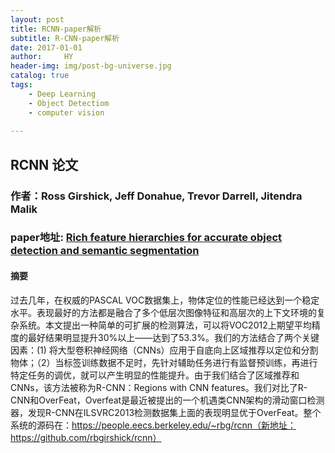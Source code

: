 ```yaml
---
layout: post
title: RCNN-paper解析
subtitle: R-CNN-paper解析
date: 2017-01-01 
author:     HY
header-img: img/post-bg-universe.jpg
catalog: true
tags:
    - Deep Learning
    - Object Detectiom
    - computer vision
    
---     
```


## RCNN 论文

### 作者：Ross Girshick, Jeff Donahue, Trevor Darrell, Jitendra Malik

### paper地址: [Rich feature hierarchies for accurate object detection and semantic segmentation](https://www.cv-foundation.org/openaccess/content_cvpr_2014/papers/Girshick_Rich_Feature_Hierarchies_2014_CVPR_paper.pdf)

#### 摘要
过去几年，在权威的PASCAL VOC数据集上，物体定位的性能已经达到一个稳定水平。表现最好的方法都是融合了多个低层次图像特征和高层次的上下文环境的复杂系统。本文提出一种简单的可扩展的检测算法，可以将VOC2012上期望平均精度的最好结果明显提升30%以上——达到了53.3%。我们的方法结合了两个关键因素：(1) 将大型卷积神经网络（CNNs）应用于自底向上区域推荐以定位和分割物体；（2）当标签训练数据不足时，先针对辅助任务进行有监督预训练，再进行特定任务的调优，就可以产生明显的性能提升。由于我们结合了区域推荐和CNNs，该方法被称为R-CNN：Regions with CNN features。我们对比了R-CNN和OverFeat，Overfeat是最近被提出的一个机遇类CNN架构的滑动窗口检测器，发现R-CNN在ILSVRC2013检测数据集上面的表现明显优于OverFeat。整个系统的源码在：https://people.eecs.berkeley.edu/~rbg/rcnn（新地址：https://github.com/rbgirshick/rcnn）
